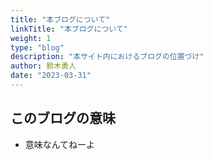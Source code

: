 ```yaml
---
title: "本ブログについて"
linkTitle: "本ブログについて"
weight: 1
type: "blog"
description: "本サイト内におけるブログの位置づけ"
author: 鈴木勇人
date: "2023-03-31"
---
```


## このブログの意味

- 意味なんてねーよ
